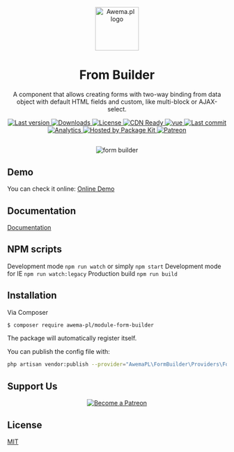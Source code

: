 <p align="center">
    <a href="https://www.awema.pl/?utm_source=github&utm_medium=indigo-layout" target="_blank" rel="noopener noreferrer">
        <img width="100" src="/assets/awema-pl/form-builder/promo/Logo_sign_color.svg" alt="Awema.pl logo">
    </a>
</p>

<h1 align="center">From Builder</h1>

<p align="center">A component that allows creating forms with two-way binding from data object with default HTML fields and custom, like multi-block or AJAX-select.</p>


<p align="center">
    <a href="https://www.awema.pl/?utm_source=github&amp;utm_medium=shields">
        <img src="https://www.awema.pl/4GBWO/awema-pl/module-form-builder/version.svg" alt="Last version" >
    </a>
    <a href="https://www.awema.pl/?utm_source=github&amp;utm_medium=shields">
        <img src="https://www.awema.pl/4GBWO/awema-pl/module-form-builder/downloads.svg" alt="Downloads" >
    </a>
    <a href="https://www.awema.pl/?utm_source=github&amp;utm_medium=shields">
        <img src="https://img.shields.io/github/license/awema-pl/module-form-builder.svg" alt="License" />
    </a>
    <a href="https://www.awema.pl/?utm_source=github&amp;utm_medium=shields">
        <img src="https://www.awema.pl/4GBWO/awema-pl/module-form-builder/status.svg" alt="CDN Ready" /> 
    </a>
    <a href="https://www.awema.pl/?utm_source=github&amp;utm_medium=shields" target="_blank">
        <img src="/assets/awema-pl/form-builder/badges/vuejs.svg" alt="vue" />
    </a>
    <a href="https://www.awema.pl/?utm_source=github&amp;utm_medium=shields">
        <img src="https://img.shields.io/github/last-commit/awema-pl/indigo-layout.svg" alt="Last commit" />
    </a>
    <a href="https://github.com/awema-pl/awema-pl">
        <img src="https://ga-beacon.appspot.com/UA-134431636-1/awema-pl/module-form-builder" alt="Analytics" />
    </a>
    <a href="https://www.awema.pl/?utm_source=github&amp;utm_medium=shields">
        <img src="https://www.awema.pl/badges/hosted.svg" alt="Hosted by Package Kit" />
    </a>
    <a href="https://www.patreon.com/join/awemadotio">
        <img src="/assets/awema-pl/form-builder/badges/patreon.svg" alt="Patreon" />
    </a>
</p>

##
<p align="center">
    <img src="/assets/awema-pl/form-builder/github/form-buider.gif" alt="form builder" />
</p>

## Demo
You can check it online: [Online Demo](https://demo.awema.pl/?utm_source=github&utm_medium=form-builder)

## Documentation

[Documentation](https://www.awema.pl/documentation/components/form-builder/)

## NPM scripts

Development mode `npm run watch` or simply `npm start`
Development mode for IE `npm run watch:legacy`
Production build `npm run build`

## Installation

Via Composer

``` bash
$ composer require awema-pl/module-form-builder
```

The package will automatically register itself.

You can publish the config file with:

```bash
php artisan vendor:publish --provider="AwemaPL\FormBuilder\Providers\FormBuilderServiceProvider" --tag="config"
```

## Support Us

<p align="center">
    <a href="https://www.patreon.com/awemadotio" target="_blank">
        <img src="https://c5.patreon.com/external/logo/become_a_patron_button.png" alt="Become a Patreon">
    </a>
</p>

## License

[MIT](http://opensource.org/licenses/MIT)
 
